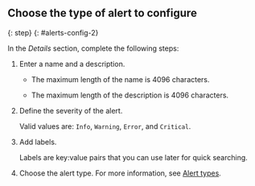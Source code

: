 ## Choose the type of alert to configure
{: step}
{: #alerts-config-2}


In the *Details* section, complete the following steps:

1. Enter a name and a description.

    - The maximum length of the name is 4096 characters.

    - The maximum length of the description is 4096 characters.

2. Define the severity of the alert.

    Valid values are: `Info`, `Warning`, `Error`, and `Critical`.

3. Add labels.

    Labels are key:value pairs that you can use later for quick searching.

4. Choose the alert type. For more information, see [Alert types](/docs/cloud-logs?topic=cloud-logs-alerts#alert-types).
